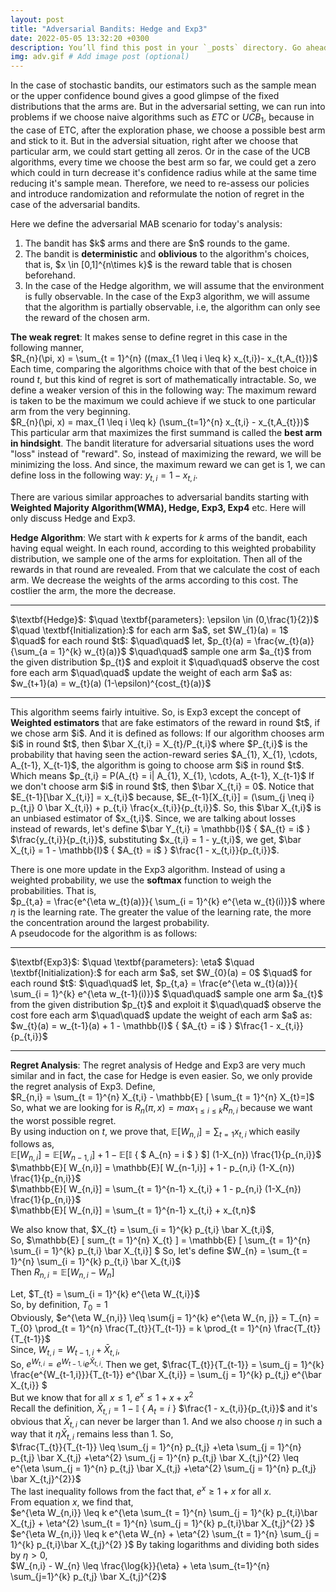 ```yaml
---
layout: post
title: "Adversarial Bandits: Hedge and Exp3"
date: 2022-05-05 13:32:20 +0300
description: You’ll find this post in your `_posts` directory. Go ahead and edit it and re-build the site to see your changes. # Add post description (optional)
img: adv.gif # Add image post (optional)
---
```


In the case of stochastic bandits, our estimators such as the sample mean or the upper confidence bound gives a good glimpse of the fixed distributions that the arms are. But in the adversarial setting, we can run into problems if we choose naive algorithms such as $ETC$ or $UCB_{1}$, because in the case of ETC, after the exploration phase, we choose a possible best arm and stick to it. But in the adversial situation, right after we choose that particular arm, we could start getting all zeros. Or in the case of the UCB algorithms, every time we choose the best arm so far, we could get a zero which could in turn decrease it's confidence radius while at the same time reducing it's sample mean. Therefore, we need to re-assess our policies and introduce randomization and reformulate the notion of regret in the case of the adversarial bandits.  

Here we define the adversarial MAB scenario for today's analysis:
<ol>
  <li>The bandit has $k$ arms and there are $n$ rounds to the game. </li>
  <li>The bandit is <strong>deterministic</strong> and <strong>oblivious</strong> to the algorithm's choices, that is, $x \in [0,1]^{n\times k}$ is the reward table that is chosen beforehand.</li>
  <li>In the case of the Hedge algorithm, we will assume that the environment is fully observable. In the case of the Exp3 algorithm, we will assume that the algorithm is partially observable, i.e, the algorithm can only see the reward of the chosen arm.</li>
</ol>


<strong>The weak regret</strong>: It makes sense to define regret in this case in the following manner,  
$R_{n}(\pi, x) = \sum_{t = 1}^{n} ((max_{1 \leq i \leq k} x_{t,i})- x_{t,A_{t}})$    
Each time, comparing the algorithms choice with that of the best choice in round $t$, but this kind of regret is sort of mathematically intractable. So, we define a weaker version of this in the following way: The maximum reward is taken to be the maximum we could achieve if we stuck to one particular arm from the very beginning.    
$R_{n}(\pi, x) = max_{1 \leq i \leq k} (\sum_{t=1}^{n} x_{t,i} - x_{t,A_{t}})$   
This particular arm that maximizes the first summand is called the <strong>best arm in hindsight</strong>. The bandit literature for adversarial situations uses the word "loss" instead of "reward". So, instead of maximizing the reward, we will be minimizing the loss. And since, the maximum reward we can get is 1, we can define loss in the following way: $y_{t,i} = 1 - x_{t,i}$.    

There are various similar approaches to adversarial bandits starting with <strong>Weighted Majority Algorithm(WMA), Hedge, Exp3, Exp4</strong> etc. Here will only discuss Hedge and Exp3.     

<strong>Hedge Algorithm</strong>: We start with $k$ experts for $k$ arms of the bandit, each having equal weight. In each round, according to this weighted probability distribution, we sample one of the arms for exploitation. Then all of the rewards in that round are revealed. From that we calculate the cost of each arm. We decrease the weights of the arms according to this cost. The costlier the arm, the more the decrease.    
<hr>    
$\textbf{Hedge}$:     
$\quad \textbf{parameters}: \epsilon \in (0,\frac{1}{2})$    
$\quad \textbf{Initialization}:$ for each arm $a$, set $W_{1}(a) = 1$   
$\quad$ for each round $t$:    
$\quad\quad$ let, $p_{t}(a) = \frac{w_{t}(a)}{\sum_{a = 1}^{k} w_{t}(a)}$     
$\quad\quad$ sample one arm $a_{t}$ from the given distribution $p_{t}$ and exploit it    
$\quad\quad$ observe the cost fore each arm      
$\quad\quad$ update the weight of each arm $a$ as: $w_{t+1}(a) = w_{t}(a) (1-\epsilon)^{cost_{t}(a)}$     
<hr>    
This algorithm seems fairly intuitive. So, is Exp3 except the concept of <strong>Weighted estimators</strong> that are fake estimators of the reward in round $t$, if we chose arm $i$. And it is defined as follows:    
If our algorithm chooses arm $i$ in round $t$, then $\bar X_{t,i} = X_{t}/P_{t,i}$ where $P_{t,i}$ is the probability that having seen the action-reward series $A_{1}, X_{1}, \cdots, A_{t-1}, X_{t-1}$, the algorithm is going to choose arm $i$ in round $t$. Which means $p_{t,i} = P(A_{t} = i| A_{1}, X_{1}, \cdots, A_{t-1}, X_{t-1}$    
If we don't choose arm $i$ in round $t$, then  $\bar X_{t,i} = 0$.  
Notice that $E_{t-1}[\bar X_{t,i}] = x_{t,i}$ because, $E_{t-1}[X_{t,i}] = (\sum_{j \neq i} p_{t,j} 0 \bar X_{t,i}) + p_{t,i} \frac{x_{t,i}}{p_{t,i}}$. So, this $\bar X_{t,i}$ is an unbiased estimator of $x_{t,i}$.
Since, we are talking about losses instead of rewards, let's define $\bar Y_{t,i} = \mathbb{I}$ { $A_{t} = i$ } 
$\frac{y_{t,i}}{p_{t,i}}$, substituting $x_{t,i} = 1 - y_{t,i}$, we get, $\bar X_{t,i} = 1 - \mathbb{I}$ { $A_{t} = i$ } $\frac{1 - x_{t,i}}{p_{t,i}}$.    

There is one more update in the Exp3 algorithm. Instead of using a weighted probability, we use the <strong>softmax</strong> function to weigh the probabilities. That is,    
$p_{t,a} = \frac{e^{\eta w_{t}(a)}}{ \sum_{i = 1}^{k} e^{\eta w_{t}(i)}}$ where $\eta$ is the learning rate. The greater the value of the learning rate, the more the concentration around the largest probability.   
A pseudocode for the algorithm is as follows:    
<hr>    
$\textbf{Exp3}$:     
$\quad \textbf{parameters}: \eta$    
$\quad \textbf{Initialization}:$ for each arm $a$, set $W_{0}(a) = 0$   
$\quad$ for each round $t$:    
$\quad\quad$ let, $p_{t,a} = \frac{e^{\eta w_{t}(a)}}{ \sum_{i = 1}^{k} e^{\eta w_{t-1}(i)}}$    
$\quad\quad$ sample one arm $a_{t}$ from the given distribution $p_{t}$ and exploit it    
$\quad\quad$ observe the cost fore each arm      
$\quad\quad$ update the weight of each arm $a$ as: $w_{t}(a) = w_{t-1}(a) + 1 - \mathbb{I}$ { $A_{t} = i$ } $\frac{1 - x_{t,i}}{p_{t,i}}$    
<hr>    


<strong>Regret Analysis</strong>: The regret analysis of Hedge and Exp3 are very much similar and in fact, the case for Hedge is even easier. So, we only provide the regret analysis of Exp3. Define,   
$R_{n,i} = \sum_{t = 1}^{n} X_{t,i} - \mathbb{E} [ \sum_{t = 1}^{n} X_{t}=]$   
So, what we are looking for is $R_{n}(\pi, x) = max_{1 \leq i \leq k} R_{n,i}$ because we want the worst possible regret.  
By using induction on $t$, we prove that, $\mathbb{E}[ W_{n,i}] = \sum_{t = 1} x_{t,i}$ which easily follows as,     
$\mathbb{E}[ W_{n,i}] = \mathbb{E}[ W_{n-1,i}] + 1 - \mathbb{E}[ \mathbb{I}$ { $ A_{n} = i $ } $] (1-X_{n}) \frac{1}{p_{n,i}}$      
$\mathbb{E}[ W_{n,i}] = \mathbb{E}[ W_{n-1,i}] + 1 - p_{n,i} (1-X_{n}) \frac{1}{p_{n,i}}$     
$\mathbb{E}[ W_{n,i}] = \sum_{t = 1}^{n-1} x_{t,i} + 1 - p_{n,i} (1-X_{n}) \frac{1}{p_{n,i}}$      
$\mathbb{E}[ W_{n,i}] = \sum_{t = 1}^{n-1} x_{t,i} + x_{t,n}$     

We also know that, $X_{t} = \sum_{i = 1}^{k} p_{t,i} \bar X_{t,i}$,     
So, $\mathbb{E} [ sum_{t = 1}^{n} X_{t} ] = \mathbb{E} [ \sum_{t = 1}^{n} \sum_{i = 1}^{k} p_{t,i} \bar X_{t,i}] $
So, let's define $W_{n} = \sum_{t = 1}^{n} \sum_{i = 1}^{k} p_{t,i} \bar X_{t,i}$    
Then $R_{n, i} = \mathbb{E} [ W_{n,i} - W_{n}]$    

Let, $T_{t} = \sum_{i = 1}^{k} e^{\eta W_{t,i}}$   
So, by definition, $T_{0} = 1$  
Obviously, $e^{\eta W_{n,i}} \leq \sum{j = 1}^{k} e^{\eta W_{n, j}} = T_{n} = T_{0} \prod_{t = 1}^{n} \frac{T_{t}}{T_{t-1}} = k \prod_{t = 1}^{n} \frac{T_{t}}{T_{t-1}}$    
Since, $W_{t,i} = W_{t-1,i} + \bar X_{t,i}$,   
So, $e^{W_{t,i}} = e^{W_{t-1,i}}  e^{\bar X_{t,i}}$.
Then we get, $\frac{T_{t}}{T_{t-1}} = \sum_{j = 1}^{k} \frac{e^{W_{t-1,i}}}{T_{t-1}}  e^{\bar X_{t,i}} = \sum_{j = 1}^{k} p_{t,j} e^{\bar X_{t,i}} $     
But we know that for all $x \leq 1$, $e^{x} \leq 1 + x + x^{2}$   
Recall the definition,  $\bar X_{t,i} = 1 - \mathbb{I}$ { $A_{t} = i$ } $\frac{1 - x_{t,i}}{p_{t,i}}$ and it's obvious that $\bar X_{t,i}$ can never be larger than 1. And we also choose $\eta$ in such a way that it $\eta \bar X_{t,i}$ remains less than 1. So,     
 $\frac{T_{t}}{T_{t-1}} \leq \sum_{j = 1}^{n} p_{t,j} +\eta \sum_{j = 1}^{n} p_{t,j} \bar X_{t,j} +\eta^{2} \sum_{j = 1}^{n} p_{t,j} \bar X_{t,j}^{2} \leq e^{\eta \sum_{j = 1}^{n} p_{t,j} \bar X_{t,j} +\eta^{2} \sum_{j = 1}^{n} p_{t,j} \bar X_{t,j}^{2}}$    
 The last inequality follows from the fact that, $e^{x} \geq 1 + x$ for all $x$.   
 From equation $x$, we find that,    
 $e^{\eta W_{n,i}} \leq k e^{\eta \sum_{t = 1}^{n} \sum_{j = 1}^{k} p_{t,i}\bar X_{t,j} + \eta^{2} \sum_{t = 1}^{n} \sum_{j = 1}^{k} p_{t,i}\bar X_{t,j}^{2} }$    
  $e^{\eta W_{n,i}} \leq k e^{\eta W_{n} + \eta^{2} \sum_{t = 1}^{n} \sum_{j = 1}^{k} p_{t,i}\bar X_{t,j}^{2} }$
By taking logarithms and dividing both sides by $\eta > 0$,   
$W_{n,i} - W_{n} \leq \frac{\log{k}}{\eta} + \eta \sum_{t=1}^{n} \sum_{j=1}^{k} p_{t,j} \bar X_{t,j}^{2}$


